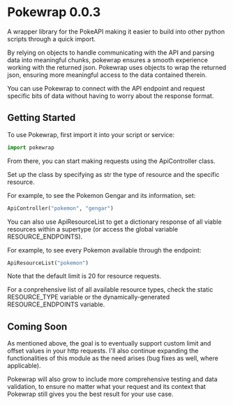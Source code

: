 # Pokewrap 0.0.3

A wrapper library for the PokeAPI making it easier to build into other python scripts through a quick import.

By relying on objects to handle communicating with the API and parsing data into meaningful chunks, pokewrap ensures a smooth experience working with the returned json. Pokewrap uses objects to wrap the returned json, ensuring more meaningful access to the data contained therein.

You can use Pokewrap to connect with the API endpoint and request specific bits of data without having to worry about the response format.

## Getting Started

To use Pokewrap, first import it into your script or service:

```python
import pokewrap
```

From there, you can start making requests using the ApiController class.

Set up the class by specifying as str the type of resource and the specific resource.

For example, to see the Pokemon Gengar and its information, set:

```python
ApiController("pokemon", "gengar")
```

You can also use ApiResourceList to get a dictionary response of all viable resources within a supertype (or access the global variable RESOURCE_ENDPOINTS).

For example, to see every Pokemon available through the endpoint:

```python
ApiResourceList("pokemon")
```

Note that the default limit is 20 for resource requests.

For a conprehensive list of all available resource types, check the static RESOURCE_TYPE variable or the dynamically-generated RESOURCE_ENDPOINTS variable.

## Coming Soon

As mentioned above, the goal is to eventually support custom limit and offset values in your http requests. I'll also continue expanding the functionalities of this module as the need arises (bug fixes as well, where applicable).

Pokewrap will also grow to include more comprehensive testing and data validation, to ensure no matter what your request and its context that Pokewrap still gives you the best result for your use case.

